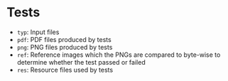# Tests

- `typ`: Input files
- `pdf`: PDF files produced by tests
- `png`: PNG files produced by tests
- `ref`: Reference images which the PNGs are compared to byte-wise to determine
         whether the test passed or failed
- `res`: Resource files used by tests
